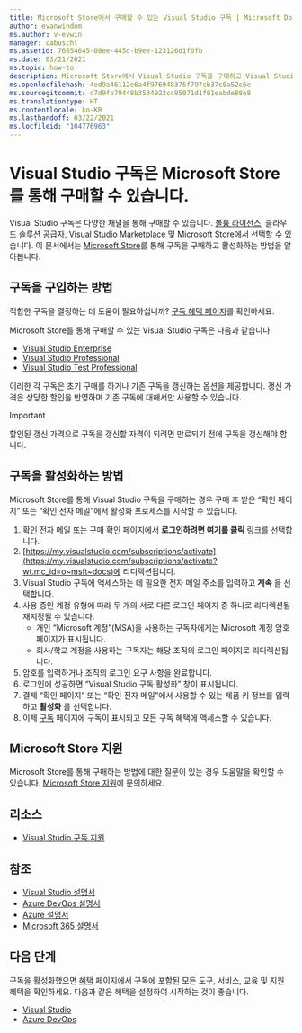 ```yaml
---
title: Microsoft Store에서 구매할 수 있는 Visual Studio 구독 | Microsoft Docs
author: evanwindom
ms.author: v-evwin
manager: cabuschl
ms.assetid: 76654645-08ee-445d-b9ee-123126d1f0fb
ms.date: 03/21/2021
ms.topic: how-to
description: Microsoft Store에서 Visual Studio 구독을 구매하고 Visual Studio 구독 포털에서 Visual Studio 구독을 활성화하는 방법에 대해 알아봅니다.
ms.openlocfilehash: 4ed9a46112e6a4f976948375f797cb37c0a52c6e
ms.sourcegitcommit: d7d9fb79448b3534923cc95071d1f91eabde88e8
ms.translationtype: HT
ms.contentlocale: ko-KR
ms.lasthandoff: 03/22/2021
ms.locfileid: "104776963"
---
```

# <a name="visual-studio-subscriptions-are-available-through-the-microsoft-store"></a>Visual Studio 구독은 Microsoft Store를 통해 구매할 수 있습니다.
Visual Studio 구독은 다양한 채널을 통해 구매할 수 있습니다. [볼륨 라이선스](https://www.microsoft.com/licensing/default), 클라우드 솔루션 공급자, [Visual Studio Marketplace](https://marketplace.visualstudio.com/subscriptions) 및 Microsoft Store에서 선택할 수 있습니다.  이 문서에서는 [Microsoft Store](https://www.microsoft.com/store/collections/visualstudio)를 통해 구독을 구매하고 활성화하는 방법을 알아봅니다.  

## <a name="how-to-buy-subscriptions"></a>구독을 구입하는 방법
적합한 구독을 결정하는 데 도움이 필요하십니까?  [구독 혜택 페이지](https://visualstudio.microsoft.com/vs/benefits/)를 확인하세요.  

Microsoft Store를 통해 구매할 수 있는 Visual Studio 구독은 다음과 같습니다.
- [Visual Studio Enterprise](https://www.microsoft.com/p/visual-studio-enterprise-subscription/dg7gmgf0dst4?activetab=pivot%3aoverviewtab)
- [Visual Studio Professional](https://www.microsoft.com/p/visual-studio-professional-subscription/dg7gmgf0dst3?activetab=pivot%3aoverviewtab)
- [Visual Studio Test Professional](https://www.microsoft.com/p/visual-studio-test-professional-subscription/dg7gmgf0dst6?activetab=pivot%3aoverviewtab)

이러한 각 구독은 초기 구매를 하거나 기존 구독을 갱신하는 옵션을 제공합니다.  갱신 가격은 상당한 할인을 반영하며 기존 구독에 대해서만 사용할 수 있습니다. 

> [!IMPORTANT]
> 할인된 갱신 가격으로 구독을 갱신할 자격이 되려면 만료되기 전에 구독을 갱신해야 합니다.  

## <a name="how-to-activate-subscriptions"></a>구독을 활성화하는 방법
Microsoft Store를 통해 Visual Studio 구독을 구매하는 경우 구매 후 받은 “확인 페이지” 또는 “확인 전자 메일”에서 활성화 프로세스를 시작할 수 있습니다.

1. 확인 전자 메일 또는 구매 확인 페이지에서 **로그인하려면 여기를 클릭** 링크를 선택합니다.
2. [https://my.visualstudio.com/subscriptions/activate](https://my.visualstudio.com/subscriptions/activate?wt.mc_id=o~msft~docs)에 리디렉션됩니다.
3. Visual Studio 구독에 액세스하는 데 필요한 전자 메일 주소를 입력하고 **계속** 을 선택합니다.
4. 사용 중인 계정 유형에 따라 두 개의 서로 다른 로그인 페이지 중 하나로 리디렉션될 재지정될 수 있습니다.
    - 개인 “Microsoft 계정”(MSA)을 사용하는 구독자에게는 Microsoft 계정 암호 페이지가 표시됩니다.
    - 회사/학교 계정을 사용하는 구독자는 해당 조직의 로그인 페이지로 리디렉션됩니다.
5. 암호를 입력하거나 조직의 로그인 요구 사항을 완료합니다.
6. 로그인에 성공하면 “Visual Studio 구독 활성화” 창이 표시됩니다.
7. 결제 “확인 페이지” 또는 “확인 전자 메일”에서 사용할 수 있는 제품 키 정보를 입력하고 **활성화** 를 선택합니다.
8. 이제 [구독](https://my.visualstudio.com/subscriptions?wt.mc_id=o~msft~docs) 페이지에 구독이 표시되고 모든 구독 혜택에 액세스할 수 있습니다.

## <a name="support-for-microsoft-store"></a>Microsoft Store 지원
Microsoft Store를 통해 구매하는 방법에 대한 질문이 있는 경우 도움말을 확인할 수 있습니다.  [Microsoft Store 지원](https://support.microsoft.com/help/28808/microsoft-store-contact-support?ocid=MSCOMStoreFooter-ContactUs)에 문의하세요.

## <a name="resources"></a>리소스 
- [Visual Studio 구독 지원](https://my.visualstudio.com/gethelp)

## <a name="see-also"></a>참조
- [Visual Studio 설명서](/visualstudio/)
- [Azure DevOps 설명서](/azure/devops/)
- [Azure 설명서](/azure/)
- [Microsoft 365 설명서](/microsoft-365/)

## <a name="next-steps"></a>다음 단계
구독을 활성화했으면 [혜택](https://my.visualstudio.com/benefits?wt.mc_id=o~msft~docs) 페이지에서 구독에 포함된 모든 도구, 서비스, 교육 및 지원 혜택을 확인하세요.  다음과 같은 혜택을 설정하여 시작하는 것이 좋습니다.
- [Visual Studio](vs-ide-benefit.md)
- [Azure DevOps](vs-azure-devops.md)